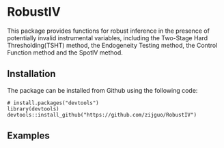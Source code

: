 # RobustIV
This package provides functions for robust inference in the presence of potentially invalid instrumental variables, including the Two-Stage Hard Thresholding(TSHT) method, the Endogeneity Testing method, the Control Function method and the SpotIV method.


## Installation
The package can be installed from Github using the following code:
```
# install.packages("devtools")
library(devtools)
devtools::install_github("https://github.com/zijguo/RobustIV")
```

## Examples
